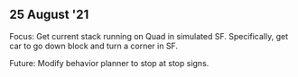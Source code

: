 ## 25 August '21
Focus: Get current stack running on Quad in simulated SF. Specifically, get car to go down block and turn a corner in SF.

Future: Modify behavior planner to stop at stop signs.
